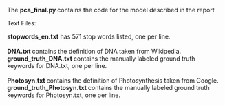 
The <b> pca_final.py </b> contains the code for the model
described in the report

Text Files:

<b>stopwords_en.txt</b> has 571 stop words listed, one per line. <br> <br>
<b> DNA.txt </b> contains the definition of DNA taken from Wikipedia. <br>
<b> ground_truth_DNA.txt </b> contains the manually labeled ground truth keywords for DNA.txt, one per line. <br> <br>
<b> Photosyn.txt </b> contains the definition of Photosynthesis taken from Google. <br>
<b> ground_truth_Photosyn.txt </b> contains the manually labeled ground truth keywords for Photosyn.txt, one per line. <br>
